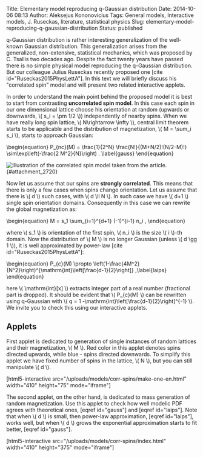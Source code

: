 Title: Elementary model reproducing q-Gaussian distribution
Date: 2014-10-06 08:13
Author: Aleksejus Kononovicius
Tags: General models, Interactive models, J. Ruseckas, literature, statistical physics
Slug: elementary-model-reproducing-q-gaussian-distribution
Status: published

q-Gaussian distribution is rather
interesting generalization of the well-known Gaussian distribution. This
generalization arises from the generalized, non-extensive, statistical
mechanics, which was proposed by C. Tsallis two decades ago. Despite the
fact twenty years have passed there is no simple physical model
reproducing the q-Gaussian distribution. But our colleague Julius
Ruseckas recently proposed one \[cite id="Ruseckas2015PhysLettA"\]. In
this text we will briefly discuss his "correlated spin" model and will
present two related interactive applets.<!--more-->

In order to understand the main point behind the proposed model it is
best to start from contrasting **uncorrelated spin model**. In this case
each spin in our one dimensional lattice choose his orientation at
random (upwards or downwards, \\\(  s\_i = \pm 1/2 \\\)) independently
of nearby spins. When we have really long spin lattice, \\\(  N\rightarrow \infty \\\), central limit theorem starts to be applicable
and the distribution of magnetization, \\\(  M = \sum\_i s\_i \\\),
starts to approach Gaussian:


\begin{equation}
 P\_{nc}(M) = \frac{1}{2^N} \frac{N!}{(M+N/2)!(N/2-M)!} \sim\exp\left(-\frac{2 M^2}{N}\right) . \label{gauss}
\end{equation}


![Illustration of the correlated spin model taken from the
article.](/uploads/2014/10/spins-ruseckas.png "
Illustration of the correlated spin model taken from the
article."){#attachment_2720} 

Now let us assume that our spins are **strongly correlated**. This means
that there is only a few cases when spins change orientation. Let us
assume that there is \\\(  d \\\) such cases, with \\\(  d \ll N \\\). In
such case we have \\\(  d+1 \\\) single spin orientation domains.
Consequently in this case we can rewrite the global magnetization as:


\begin{equation}
 M = s\_1 \sum\_{i=1}^{d+1} (-1)^{i-1} n\_i , 
\end{equation}


where \\\(  s\_1 \\\) is orientation of the first spin, \\\(  n\_i \\\) is
the size \\\(  i \\\)-th domain. Now the distribution of \\\(  M \\\) is
no longer Gaussian (unless \\\(  d \gg 1 \\\)), it is well approximated
by power-law \[cite id="Ruseckas2015PhysLettA"\]:


\begin{equation}
 P\_{c}(M) \propto \left(1-\frac{4M^2}{N^2}\right)^{\mathrm{int}\left\[\frac{d-1}{2}\right\]} ,\label{laips}
\end{equation}


here \\\(  \mathrm{int}\[x\] \\\) extracts integer part of a real number
(fractional part is dropped). It should be evident that \\\( P\_{c}(M) \\\) can be rewritten using q-Gaussian with \\\(  q = 1 -\mathrm{int}\left\[\frac{d-1}{2}\right\]^{-1} \\\). We invite you to
check this using our interactive applets.

Applets
-------

First applet is dedicated to generation of single instances of random
lattices and their magnetization, \\\(  M \\\). Red color in this applet
denotes spins directed upwards, while blue - spins directed downwards.
To simplify this applet we have fixed number of spins in the lattice,
\\\(  N \\\), but you can still manipulate \\\(  d \\\).

[html5-interactive
src="/uploads/models/corr-spins/make-one-en.html"
width="410" height="75" mode="iframe"]

The second applet, on the other hand, is dedicated to mass generation of
random magnetization. Use this applet to check how well modelic PDF
agrees with theoretical ones, \[eqref id="gauss"\] and \[eqref
id="laips"\]. Note that when \\\(  d \\\) is small, then power-law
approximation, \[eqref id="laips"\], works well, but when \\\(  d \\\)
grows the exponential approximation starts to fit better, \[eqref
id="gauss"\].

[html5-interactive
src="/uploads/models/corr-spins/index.html"
width="410" height="375" mode="iframe"]
